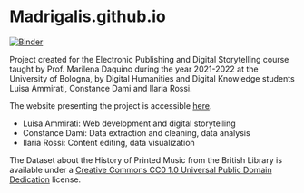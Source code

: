 # Madrigalis.github.io
[![Binder](https://mybinder.org/badge_logo.svg)](https://mybinder.org/v2/gh/Madrigalis/Madrigalis.github.io/HEAD)

Project created for the Electronic Publishing and Digital Storytelling course taught by Prof. Marilena Daquino during the year 2021-2022 at the University of Bologna, by Digital Humanities and Digital Knowledge students Luisa Ammirati, Constance Dami and Ilaria Rossi.

The website presenting the project is accessible [here](https://madrigalis.github.io/). 

- Luisa Ammirati: Web development and digital storytelling
- Constance Dami: Data extraction and cleaning, data analysis
- Ilaria Rossi: Content editing, data visualization


The Dataset about the History of Printed Music from the British Library is available under a [Creative Commons CC0 1.0 Universal Public Domain Dedication](https://creativecommons.org/publicdomain/zero/1.0/) license.
